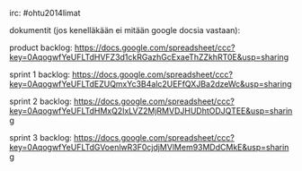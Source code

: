 irc: #ohtu2014limat

dokumentit (jos kenelläkään ei mitään google docsia vastaan):

product backlog:
https://docs.google.com/spreadsheet/ccc?key=0AqogwfYeUFLTdHVFZ3d1ckRGazhGcExaeThZZkhRT0E&usp=sharing

sprint 1 backlog:
https://docs.google.com/spreadsheet/ccc?key=0AqogwfYeUFLTdEZUQmxYc3B4alc2UEFfQXJBa2dzeWc&usp=sharing

sprint 2 backlog:
https://docs.google.com/spreadsheet/ccc?key=0AqogwfYeUFLTdHMxQ2IxLVZ2MjRMVDJHUDhtODJQTEE&usp=sharing

sprint 3 backlog:
https://docs.google.com/spreadsheet/ccc?key=0AqogwfYeUFLTdGVoenlwR3F0cjdjMVlMem93MDdCMkE&usp=sharing
